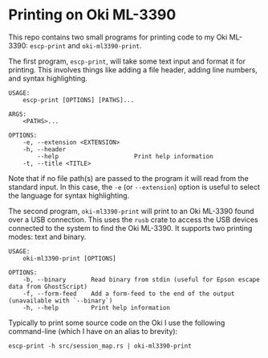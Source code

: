 # Printing on Oki ML-3390

This repo contains two small programs for printing code to my Oki ML-3390: `escp-print` and `oki-ml3390-print`.

The first program, `escp-print`, will take some text input and format it for printing. This involves things like adding
a file header, adding line numbers, and syntax highlighting.

```
USAGE:
    escp-print [OPTIONS] [PATHS]...

ARGS:
    <PATHS>...

OPTIONS:
    -e, --extension <EXTENSION>
    -h, --header
        --help                     Print help information
    -t, --title <TITLE>
```

Note that if no file path(s) are passed to the program it will read from the standard input. In this case, the `-e` (or
`--extension`) option is useful to select the language for syntax highlighting.

The second program, `oki-ml3390-print` will print to an Oki ML-3390 found over a USB connection. This uses the `rusb`
crate to access the USB devices connected to the system to find the Oki ML-3390. It supports two printing modes: text
and binary.

```
USAGE:
    oki-ml3390-print [OPTIONS]

OPTIONS:
    -b, --binary       Read binary from stdin (useful for Epson escape data from GhostScript)
    -f, --form-feed    Add a form-feed to the end of the output (unavailable with `--binary`)
    -h, --help         Print help information
```

Typically to print some source code on the Oki I use the following command-line (which I have on an alias to brevity):

```
escp-print -h src/session_map.rs | oki-ml3390-print
```
